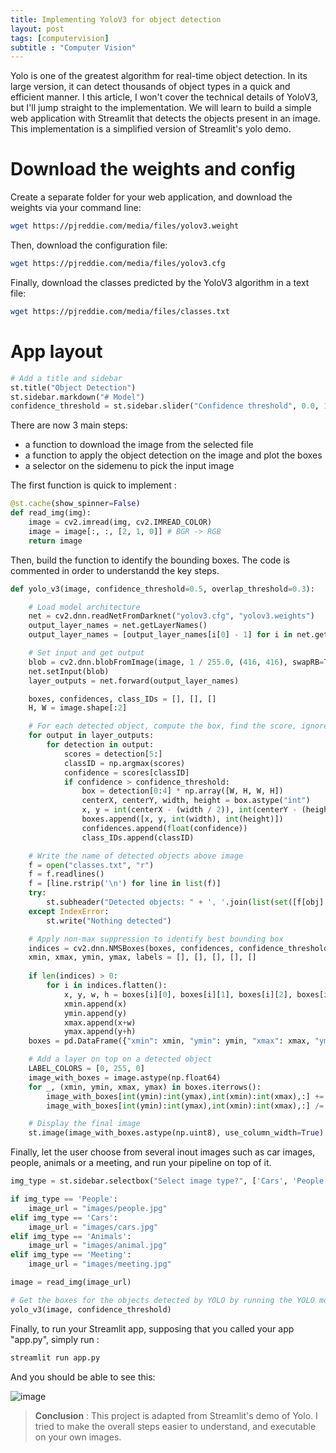 ```yaml
---
title: Implementing YoloV3 for object detection
layout: post
tags: [computervision]
subtitle : "Computer Vision"
---
```


Yolo is one of the greatest algorithm for real-time object detection. In its large version, it can detect thousands of object types in a quick and efficient manner. I this article, I won't cover the technical details of YoloV3, but I'll jump straight to the implementation. We will learn to build a simple web application with Streamlit that detects the objects present in an image. This implementation is a simplified version of Streamlit's yolo demo.

<script type="text/javascript" async
    src="https://cdn.mathjax.org/mathjax/latest/MathJax.js?config=TeX-MML-AM_CHTML">
</script>

# Download the weights and config

Create a separate folder for your web application, and download the weights via your command line:

```bash
wget https://pjreddie.com/media/files/yolov3.weight
```

Then, download the configuration file:

```bash
wget https://pjreddie.com/media/files/yolov3.cfg
```

Finally, download the classes predicted by the YoloV3 algorithm in a text file:

```bash
wget https://pjreddie.com/media/files/classes.txt
```

# App layout

```python
# Add a title and sidebar
st.title("Object Detection")
st.sidebar.markdown("# Model")
confidence_threshold = st.sidebar.slider("Confidence threshold", 0.0, 1.0, 0.5, 0.01)
```

There are now 3 main steps:
- a function to download the image from the selected file
- a function to apply the object detection on the image and plot the boxes
- a selector on the sidemenu to pick the input image

The first function is quick to implement :

```python
@st.cache(show_spinner=False)
def read_img(img):
    image = cv2.imread(img, cv2.IMREAD_COLOR)
    image = image[:, :, [2, 1, 0]] # BGR -> RGB
    return image
```

Then, build the function to identify the bounding boxes. The code is commented in order to understandd the key steps.

```python
def yolo_v3(image, confidence_threshold=0.5, overlap_threshold=0.3):

	# Load model architecture
    net = cv2.dnn.readNetFromDarknet("yolov3.cfg", "yolov3.weights")
    output_layer_names = net.getLayerNames()
    output_layer_names = [output_layer_names[i[0] - 1] for i in net.getUnconnectedOutLayers()]

    # Set input and get output
    blob = cv2.dnn.blobFromImage(image, 1 / 255.0, (416, 416), swapRB=True, crop=False)
    net.setInput(blob)
    layer_outputs = net.forward(output_layer_names)

    boxes, confidences, class_IDs = [], [], []
    H, W = image.shape[:2]

    # For each detected object, compute the box, find the score, ignore if below
    for output in layer_outputs:
        for detection in output:
            scores = detection[5:]
            classID = np.argmax(scores)
            confidence = scores[classID]
            if confidence > confidence_threshold:
                box = detection[0:4] * np.array([W, H, W, H])
                centerX, centerY, width, height = box.astype("int")
                x, y = int(centerX - (width / 2)), int(centerY - (height / 2))
                boxes.append([x, y, int(width), int(height)])
                confidences.append(float(confidence))
                class_IDs.append(classID)

    # Write the name of detected objects above image
    f = open("classes.txt", "r")
    f = f.readlines()
    f = [line.rstrip('\n') for line in list(f)]
    try:
    	st.subheader("Detected objects: " + ', '.join(list(set([f[obj] for obj in class_IDs]))))
    except IndexError:
    	st.write("Nothing detected")

    # Apply non-max suppression to identify best bounding box
    indices = cv2.dnn.NMSBoxes(boxes, confidences, confidence_threshold, overlap_threshold)
    xmin, xmax, ymin, ymax, labels = [], [], [], [], []
    
    if len(indices) > 0:
        for i in indices.flatten():
            x, y, w, h = boxes[i][0], boxes[i][1], boxes[i][2], boxes[i][3]
            xmin.append(x)
            ymin.append(y)
            xmax.append(x+w)
            ymax.append(y+h)
    boxes = pd.DataFrame({"xmin": xmin, "ymin": ymin, "xmax": xmax, "ymax": ymax})

    # Add a layer on top on a detected object 
	LABEL_COLORS = [0, 255, 0]
	image_with_boxes = image.astype(np.float64)
	for _, (xmin, ymin, xmax, ymax) in boxes.iterrows():
		image_with_boxes[int(ymin):int(ymax),int(xmin):int(xmax),:] += LABEL_COLORS
		image_with_boxes[int(ymin):int(ymax),int(xmin):int(xmax),:] /= 2

	# Display the final image
	st.image(image_with_boxes.astype(np.uint8), use_column_width=True)
```

Finally, let the user choose from several inout images such as car images, people, animals or a meeting, and run your pipeline on top of it.

```python
img_type = st.sidebar.selectbox("Select image type?", ['Cars', 'People', 'Animals', "Meeting"])

if img_type == 'People':
    image_url = "images/people.jpg"
elif img_type == 'Cars':
    image_url = "images/cars.jpg"
elif img_type == 'Animals':
    image_url = "images/animal.jpg"
elif img_type == 'Meeting':
    image_url = "images/meeting.jpg"

image = read_img(image_url)

# Get the boxes for the objects detected by YOLO by running the YOLO model.
yolo_v3(image, confidence_threshold)
```

Finally, to run your Streamlit app, supposing that you called your app "app.py", simply run :

```bash
streamlit run app.py
```

And you should be able to see this:

![image](https://maelfabien.github.io/assets/images/screen_home.png)

> **Conclusion** : This project is adapted from Streamlit's demo of Yolo. I tried to make the overall steps easier to understand, and executable on your own images.